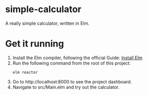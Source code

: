 # simple-calculator
A really simple calculator, written in Elm.

# Get it running
1. Install the Elm compiler, following the official Guide: [Install Elm](https://guide.elm-lang.org/install/elm.html)
2. Run the following command from the root of this project:
   ```
   elm reactor
   ```
3. Go to http://localhost:8000 to see the project dashboard.
4. Navigate to src/Main.elm and try out the calculator.

